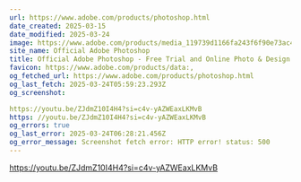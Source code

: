 ```yaml
---
url: https://www.adobe.com/products/photoshop.html
date_created: 2025-03-15
date_modified: 2025-03-24
image: https://www.adobe.com/products/media_119739d1166fa243f6f90e73ac48c7894ff47908e.jpeg?width=1200&format=pjpg&optimize=medium
site_name: Official Adobe Photoshop
title: Official Adobe Photoshop - Free Trial and Online Photo & Design App
favicon: https://www.adobe.com/products/data:,
og_fetched_url: https://www.adobe.com/products/photoshop.html
og_last_fetch: 2025-03-24T05:59:23.293Z
og_screenshot: 

https://youtu.be/ZJdmZ10I4H4?si=c4v-yAZWEaxLKMvB
https: //youtu.be/ZJdmZ10I4H4?si=c4v-yAZWEaxLKMvB
og_errors: true
og_last_error: 2025-03-24T06:28:21.456Z
og_error_message: Screenshot fetch error: HTTP error! status: 500
---
```



https://youtu.be/ZJdmZ10I4H4?si=c4v-yAZWEaxLKMvB